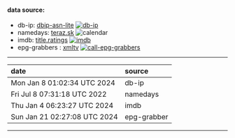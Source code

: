 #### data source:
- db-ip:  [dbip-asn-lite](https://db-ip.com/) [![db-ip](https://github.com/milankomaj/data/actions/workflows/db-ip.yml/badge.svg?event=schedule)](https://github.com/milankomaj/data/actions/workflows/db-ip.yml)
- namedays:  [teraz.sk](https://teraz.sk/) ![calendar](https://dev-badge.eleonora.workers.dev/calendar/today?icon=calendar)
- imdb:  [title.ratings](https://datasets.imdbws.com/) [![imdb](https://github.com/milankomaj/data/actions/workflows/imdb.yml/badge.svg?event=schedule)](https://github.com/milankomaj/data/actions/workflows/imdb.yml)
- epg-grabbers :  [xmltv](epg-grabber/sites) [![call-epg-grabbers](https://github.com/milankomaj/data/actions/workflows/call-grabs.yml/badge.svg?event=schedule)](https://github.com/milankomaj/data/actions/workflows/call-grabs.yml)
---
**date** | **source**
:--- | :---
Mon Jan  8 01:02:34 UTC 2024 | db-ip
Fri Jul  8 07:31:18 UTC 2022 | namedays
Thu Jan  4 06:23:27 UTC 2024 | imdb
Sun Jan 21 02:27:08 UTC 2024 | epg-grabber



---
